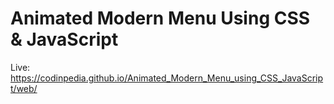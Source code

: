 # Animated Modern Menu Using CSS & JavaScript
Live: https://codinpedia.github.io/Animated_Modern_Menu_using_CSS_JavaScript/web/
